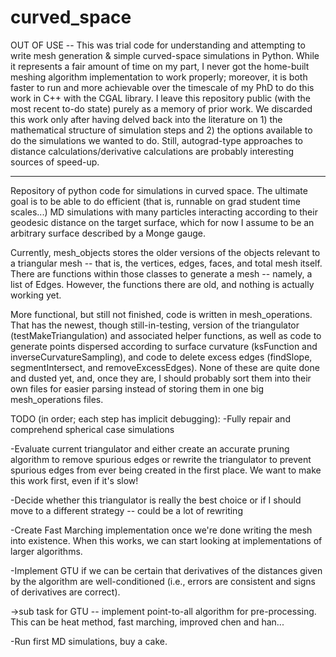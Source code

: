 # curved_space

OUT OF USE -- This was trial code for understanding and attempting to write mesh generation & simple curved-space simulations in Python. While it represents a fair amount of time
on my part, I never got the home-built meshing algorithm implementation to work properly; moreover, it is both faster to run and more achievable over the timescale of my PhD to do this work 
in C++ with the CGAL library. I leave this repository public (with the most recent to-do state) purely as a memory of prior work. We discarded this work only after having delved back into the literature
on 1) the mathematical structure of simulation steps and 2) the options available to do the simulations we wanted to do. Still, autograd-type approaches to distance calculations/derivative calculations
are probably interesting sources of speed-up. 

-----------------------------------------------------------------------------------------

Repository of python code for simulations in curved space. The ultimate goal is to be able to do efficient (that is, runnable on grad student time scales...) MD simulations with many particles interacting according to their geodesic distance on the target surface, which for now I assume to be an arbitrary surface described by a Monge gauge. 

Currently, mesh_objects stores the older versions of the objects relevant to a triangular mesh -- that is, the vertices, edges, faces, and total mesh itself. There are functions within those classes to generate a mesh -- namely, a list of Edges. However, the functions there are old, and nothing is actually working yet. 

More functional, but still not finished, code is written in mesh_operations. That has the newest, though still-in-testing, version of the triangulator (testMakeTriangulation) and associated helper functions, as well as code to generate points dispersed according to surface curvature (ksFunction and inverseCurvatureSampling), and code to delete excess edges (findSlope, segmentIntersect, and removeExcessEdges). None of these are quite done and dusted yet, and, once they are, I should probably sort them into their own files for easier parsing instead of storing them in one big mesh_operations files. 

TODO (in order; each step has implicit debugging): 
-Fully repair and comprehend spherical case simulations

-Evaluate current triangulator and either create an accurate pruning algorithm to remove spurious edges or rewrite the triangulator to prevent spurious edges from ever being created in the first place. We want to make this work first, even if it's slow!

-Decide whether this triangulator is really the best choice or if I should move to a different strategy -- could be a lot of rewriting

-Create Fast Marching implementation once we're done writing the mesh into existence. When this works, we can start looking at implementations of larger algorithms.

-Implement GTU if we can be certain that derivatives of the distances given by the algorithm are well-conditioned (i.e., errors are consistent and signs of derivatives are correct). 

  ->sub task for GTU -- implement point-to-all algorithm for pre-processing. This can be heat method, fast marching, improved chen and han...
  
-Run first MD simulations, buy a cake. 
